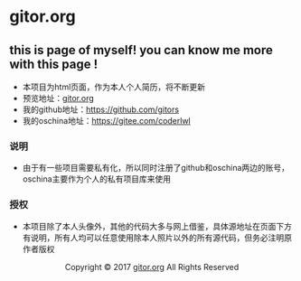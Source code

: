 # gitor.org

##  this is page of myself! you can know me more with this page !
- 本项目为html页面，作为本人个人简历，将不断更新
- 预览地址：<a href = "https://www.gitor.org">gitor.org</a>
- 我的github地址：<a href="https://github.com/gitors" target="_black">https://github.com/gitors</a>
- 我的oschina地址：<a href="https://gitee.com/coderlwl" target="_black">https://gitee.com/coderlwl</a>


### 说明
- 由于有一些项目需要私有化，所以同时注册了github和oschina两边的账号，oschina主要作为个人的私有项目库来使用
### 授权
- 本项目除了本人头像外，其他的代码大多与网上借鉴，具体源地址在页面下方有说明，所有人均可以任意使用除本人照片以外的所有源代码，但务必注明原作者版权
<p align = "center">Copyright © 2017 <a href="http://gitor.org" target="black">gitor.org</a> All Rights Reserved</p>
